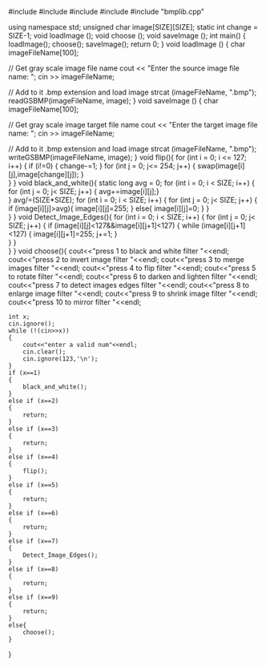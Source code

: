 #include <iostream>
#include <fstream>
#include <cstring>
#include <cmath>
#include "bmplib.cpp"

using namespace std;
unsigned char image[SIZE][SIZE];
static int change = SIZE-1;
void loadImage ();
void choose ();
void saveImage ();
int main()
{
    loadImage();
    choose();
    saveImage();
    return 0;
}
void loadImage () {
    char imageFileName[100];

   // Get gray scale image file name
    cout << "Enter the source image file name: ";
    cin >> imageFileName;

   // Add to it .bmp extension and load image
    strcat (imageFileName, ".bmp");
    readGSBMP(imageFileName, image);
}
void saveImage () {
    char imageFileName[100];

   // Get gray scale image target file name
    cout << "Enter the target image file name: ";
    cin >> imageFileName;

   // Add to it .bmp extension and load image
    strcat (imageFileName, ".bmp");
    writeGSBMP(imageFileName, image);
}
void flip(){
    for (int i = 0; i <= 127; i++) {
        if (i!=0)
        {
            change-=1;
        }
        for (int j = 0; j<= 254; j++) {
            swap(image[i][j],image[change][j]);
            }      
    }
}
void black_and_white(){
    static long avg = 0;
    for (int i = 0; i < SIZE; i++) {
        for (int j = 0; j< SIZE; j++) {
            avg+=image[i][j];}      
    }
    avg/=(SIZE*SIZE);
    for (int i = 0; i < SIZE; i++) {
        for (int j = 0; j< SIZE; j++) {
            if (image[i][j]>avg){
                image[i][j]=255;
            }
            else{
            image[i][j]=0;
            }
    }      
    }
}
void Detect_Image_Edges(){
    for (int i = 0; i < SIZE; i++) {
        for (int j = 0; j< SIZE; j++) {
            if (image[i][j]<127&&image[i][j+1]<127)
            {
                while (image[i][j+1]<127)
                {
                    image[i][j+1]=255;
                    j+=1;
                }          
            }
            }      
    }
}
void choose(){
    cout<<"press 1 to black and white filter "<<endl;
    cout<<"press 2 to invert image filter "<<endl;
    cout<<"press 3 to merge images filter "<<endl;
    cout<<"press 4 to flip filter "<<endl;
    cout<<"press 5 to rotate filter "<<endl;
    cout<<"press 6 to darken and lighten filter "<<endl;
    cout<<"press 7 to detect images edges filter "<<endl;
    cout<<"press 8 to enlarge image filter "<<endl;
    cout<<"press 9 to shrink image filter "<<endl;
    cout<<"press 10 to mirror filter "<<endl;

    int x;
    cin.ignore();
    while (!(cin>>x))
    {
        cout<<"enter a valid num"<<endl;
        cin.clear();
        cin.ignore(123,'\n');
    }
    if (x==1)
    {
        black_and_white();
    }
    else if (x==2)
    {
        return;
    }
    else if (x==3)
    {
        return;
    }
    else if (x==4)
    {
        flip();
    }
    else if (x==5)
    {
        return;
    }
    else if (x==6)
    {
        return;
    }
    else if (x==7)
    {
        Detect_Image_Edges();
    }
    else if (x==8)
    {
        return;
    }
    else if (x==9)
    {
        return;
    }
    else{
        choose();
    }
}
